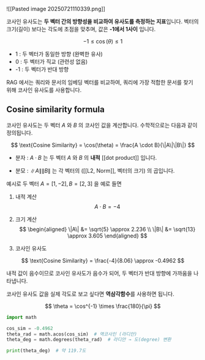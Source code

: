 ![[Pasted image 20250721110339.png]]

코사인 유사도는 **두 벡터 간의 방향성을 비교하여 유사도를 측정하는 지표**입니다. 벡터의 크기(길이) 보다는 각도에 초점을 맞추며, 값은 **-1에서 1사이** 입니다.

$$
-1 \le \cos(\theta) \le 1
$$

- 1 : 두 벡터가 동일한 방향 (완벽한 유사)
- 0 : 두 벡터가 직교 (관련성 없음)
- -1 : 두 벡터가 반대 방향

RAG 에서는 쿼리와 문서의 임베딩 벡터를 비교하여, 쿼리에 가장 적합한 문서를 찾기 위해 코사인 유사도를 사용합니다.

## Cosine similarity formula

코사인 유사도는 두 벡터 $A$ 와 $B$ 의 코사인 값을 계산합니다. 수학적으로는 다음과 같이 정의됩니다.

$$
\text{Cosine Similarity} = \cos(\theta) = \frac{A \cdot B}{\|A\|\|B\|}
$$

- 분자 : $A \cdot B$ 는 두 벡터 $A$ 와 $B$ 의 **내적** [[dot product]] 입니다.

- 분모 : $\|A\|\|B\|$ 는 각 벡터의 ([[L2, Norm]], 벡터의 크기) 의 곱입니다.

예시로 두 벡터 $A = [1, -2], B = [2,3]$ 을 예로 들면

1. 내적 계산
$$
A \cdot B = -4
$$


2. 크기 계산
$$
\begin{aligned}
\|A\| &= \sqrt{5} \approx 2.236 \\
\|B\| &= \sqrt{13} \approx 3.605
\end{aligned}
$$

3. 코사인 유사도

$$
\text{Cosine Similarity} = \frac{-4}{8.06} \approx -0.4962
$$

내적 값이 음수이므로 코사인 유사도가 음수가 되어, 두 벡터가 반대 방향에 가까움을 나타냅니다.

코사인 유사도 값을 실제 각도로 보고 싶다면 **역삼각함수**를 사용하면 됩니다.

$$
\theta =  \cos^{-1} \times \frac{180}{\pi}
$$

```python
import math

cos_sim = -0.4962
theta_rad = math.acos(cos_sim)  # 역코사인 (라디안)
theta_deg = math.degrees(theta_rad)  # 라디안 → 도(degree) 변환

print(theta_deg)  # 약 119.7도
```


